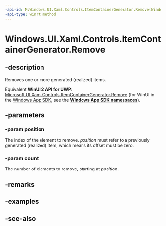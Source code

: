 ```yaml
---
-api-id: M:Windows.UI.Xaml.Controls.ItemContainerGenerator.Remove(Windows.UI.Xaml.Controls.Primitives.GeneratorPosition,System.Int32)
-api-type: winrt method
---
```


<!-- Method syntax
public void Remove(Windows.UI.Xaml.Controls.Primitives.GeneratorPosition position, System.Int32 count)
-->

# Windows.UI.Xaml.Controls.ItemContainerGenerator.Remove

## -description
Removes one or more generated (realized) items.

Equivalent **WinUI 2 API for UWP**: [Microsoft.UI.Xaml.Controls.ItemContainerGenerator.Remove](/windows/winui/api/microsoft.ui.xaml.controls.itemcontainergenerator.remove) (for WinUI in the [Windows App SDK](/windows/apps/windows-app-sdk/), see the **[Windows App SDK namespaces](/windows/windows-app-sdk/api/winrt/)**).

## -parameters
### -param position
The index of the element to remove. *position* must refer to a previously generated (realized) item, which means its offset must be zero.

### -param count
The number of elements to remove, starting at *position*.

## -remarks

## -examples

## -see-also
